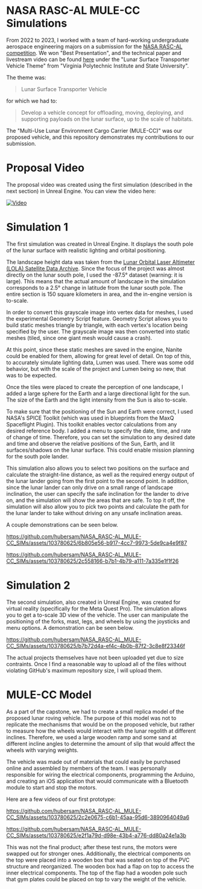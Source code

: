 # NASA RASC-AL MULE-CC Simulations

From 2022 to 2023, I worked with a team of hard-working undergraduate aerospace engineering majors on a submission for the [NASA RASC-AL competition](https://rascal.nianet.org/). We won "Best Presentation", and the technical paper and livestream video can be found [here](https://rascal.nianet.org/2023-teams/) under the "Lunar Surface Transporter Vehicle Theme" from "Virginia Polytechnic Institute and State University". 

The theme was:
> Lunar Surface Transporter Vehicle

for which we had to:
> Develop a vehicle concept for offloading, moving, deploying, and supporting payloads on the lunar surface, up to the scale of habitats.

The "Multi-Use Lunar Environment Cargo Carrier (MULE-CC)" was our proposed vehicle, and this repository demonstrates my contributions to our submission.

# Proposal Video

The proposal video was created using the first simulation (described in the next section) in Unreal Engine. You can view the video here:

[![Video](https://img.youtube.com/vi/h5w4Ln8MAA0/0.jpg)](https://www.youtube.com/watch?v=h5w4Ln8MAA0)

# Simulation 1

The first simulation was created in Unreal Engine. It displays the south pole of the lunar surface with realistic lighting and orbital positioning.

The landscape height data was taken from the [Lunar Orbital Laser Altimeter (LOLA) Satellite Data Archive](https://imbrium.mit.edu/BROWSE/LOLA_GDR/POLAR/SOUTH_POLE/). Since the focus of the project was almost directly on the lunar south pole, I used the -87.5&deg; dataset (warning: it is large). This means that the actual amount of landscape in the simulation corresponds to a 2.5&deg; change in latitude from the lunar south pole. The entire section is 150 square kilometers in area, and the in-engine version is to-scale.

In order to convert this grayscale image into vertex data for meshes, I used the experimental Geometry Script feature. Geometry Script allows you to build static meshes triangle by triangle, with each vertex's location being specified by the user. The grayscale image was then converted into static meshes (tiled, since one giant mesh would cause a crash).

At this point, since these static meshes are saved in the engine, Nanite could be enabled for them, allowing for great level of detail. On top of this, to accurately simulate lighting data, Lumen was used. There was some odd behavior, but with the scale of the project and Lumen being so new, that was to be expected.

Once the tiles were placed to create the perception of one landscape, I added a large sphere for the Earth and a large directional light for the sun. The size of the Earth and the light intensity from the Sun is also to-scale.

To make sure that the positioning of the Sun and Earth were correct, I used NASA's SPICE Toolkit (which was used in blueprints from the MaxQ Spaceflight Plugin). This toolkit enables vector calculations from any desired reference body. I added a menu to specify the date, time, and rate of change of time. Therefore, you can set the simulation to any desired date and time and observe the relative positions of the Sun, Earth, and lit surfaces/shadows on the lunar surface. This could enable mission planning for the south pole lander.

This simulation also allows you to select two positions on the surface and calculate the straight-line distance, as well as the required energy output of the lunar lander going from the first point to the second point. In addition, since the lunar lander can only drive on a small range of landscape inclination, the user can specify the safe inclination for the lander to drive on, and the simulation will show the areas that are safe. To top it off, the simulation will also allow you to pick two points and calculate the path for the lunar lander to take without driving on any unsafe inclination areas.

A couple demonstrations can be seen below.

https://github.com/hubersam/NASA_RASC-AL_MULE-CC_SIMs/assets/103780625/6b805e56-b917-4cc7-9973-5de9ca4e9f87

https://github.com/hubersam/NASA_RASC-AL_MULE-CC_SIMs/assets/103780625/2c558166-b7b1-4b79-a111-7a335e1f1f26

# Simulation 2

The second simulation, also created in Unreal Engine, was created for virtual reality (specifically for the Meta Quest Pro). The simulation allows you to get a to-scale 3D view of the vehicle. The user can manipulate the positioning of the forks, mast, legs, and wheels by using the joysticks and menu options. A demonstration can be seen below.

https://github.com/hubersam/NASA_RASC-AL_MULE-CC_SIMs/assets/103780625/b7b72d4a-ef4c-4b0b-87f2-3c8e8f23346f

The actual projects themselves have not been uploaded yet due to size contraints. Once I find a reasonable way to upload all of the files without violating GitHub's maximum repository size, I will upload them.

# MULE-CC Model

As a part of the capstone, we had to create a small replica model of the proposed lunar roving vehicle. The purpose of this model was not to replicate the mechanisms that would be on the proposed vehicle, but rather to measure how the wheels would interact with the lunar regolith at different inclines. Therefore, we used a large wooden ramp and some sand at different incline angles to determine the amount of slip that would affect the wheels with varying weights.

The vehicle was made out of materials that could easily be purchased online and assembled by members of the team. I was personally responsible for wiring the electrical components, programming the Arduino, and creating an iOS application that would communicate with a Bluetooth module to start and stop the motors.

Here are a few videos of our first prototype:

https://github.com/hubersam/NASA_RASC-AL_MULE-CC_SIMs/assets/103780625/2c2e0675-c6b1-45aa-95d6-3890964049a6

https://github.com/hubersam/NASA_RASC-AL_MULE-CC_SIMs/assets/103780625/e2f1a79d-d98e-43b4-a776-dd80a24e1a3b

This was not the final product; after these test runs, the motors were swapped out for stronger ones. Additionally, the electrical components on the top were placed into a wooden box that was seated on top of the PVC structure and reorganized. The wooden box had a flap on top to access the inner electrical components. The top of the flap had a wooden pole such that gym plates could be placed on top to vary the weight of the vehicle.
